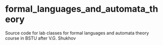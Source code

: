 # formal_languages_and_automata_theory
Source code for lab classes for formal languages and automata theory course in BSTU after V.G. Shukhov
